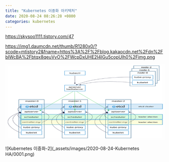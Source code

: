 ```yaml
---
title: "Kubernetes 이중화 아키텍처"
date: 2020-08-24 08:26:28 +0800
categories: kubernetes
---
```



https://skysoo1111.tistory.com/47

https://img1.daumcdn.net/thumb/R1280x0/?scode=mtistory2&fname=https%3A%2F%2Fblog.kakaocdn.net%2Fdn%2FbIWcBA%2Fbtqx8qeuVvO%2FWcpDxUHE2I4IGu5copUlh0%2Fimg.png

![Kubernetes 이중화-1](https://github.com/jeonwoosung/jeonwoosung.github.io/blob/master/_assets/images/2020-08-24-Kubernetes%20%EC%9D%B4%EC%A4%91%ED%99%94-1.png)

![Kubernetes 이중화-2](_assets/images/2020-08-24-Kubernetes HA/0001.png)
